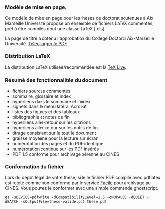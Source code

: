 ### Modèle de mise en page.
Ce modèle de mise en page pour les thèses de doctorat soutenues à Aix Marseille Université propose un ensemble de fichiers LaTeX commentés, prêt à être compilés dont une classe LaTeX [.cls].

La page de titre a obtenu l'approbation du Collège Doctoral Aix-Marseille Université. [Télécharger le PDF](https://raw.githubusercontent.com/SCD-Aix-Marseille-Universite/latexamu/gh-pages/these.pdf)

### Distribution LaTeX

La distribution LaTeX utilisée/recommandée est la [TeX Live](http://www.tug.org/texlive/acquire-netinstall.html).

### Résumé des fonctionnalités du document

* fichiers sources commentés
* sommaire, glossaire et index
* hyperliens dans le sommaire et l'index
* signets dans le menu latéral Acrobat
* listes des figures et des tableaux
* bibliographie et notes de fin
* hyperliens aller-retour sur les citations
* hyperliens aller-retour sur les notes de fin
* titrage consistant sur le tout le document
* graisse moyenne pour la lecture sur écran
* numérotation des pages et du PDF identique
* numérotation continue sur les PDF insérés
* PDF 1.5 conforme pour archivage pérenne au CINES

### Conformation du fichier

Lors du dépôt légal de votre thèse, si le le fichier PDF compilé avec pdflatex est rejeté comme non conforme par le service [Facile](https://facile.cines.fr/) pour archivage au CINES. Vous pouvez le conformer avec une simple commande ghostscript.

```
gs -sDEVICE=pdfwrite -dCompatibilityLevel=1.5 -dNOPAUSE -dQUIET -dBATCH -sOutputFile=these-valide.pdf these.pdf
```

